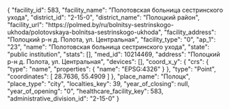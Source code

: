 {
    "facility_id": 583,
    "facility_name": "Полотовская больница сестринского ухода",
    "district_id": "2-15-0",
    "district_name": "Полоцкий район",
    "facility_url": "https:\/\/polmed.by\/ru\/bolnitsy-sestrinskogo-ukhoda\/polotovskaya-bolnitsa-sestrinskogo-ukhoda",
    "facility_address": "Полоцкий р-н д. Полота, ул. Центральная",
    "facility_type": "0",
    "ap_1": "23",
    "name": "Полотовская больница сестринского ухода",
    "state": "public institution",
    "stats": [],
    "med_id": 10214469,
    "address": "Полоцкий р-н д. Полота, ул. Центральная",
    "devices": [],
    "coord_x_y": {
        "crs": {
            "type": "name",
            "properties": {
                "name": "EPSG:4326"
            }
        },
        "type": "Point",
        "coordinates": [
            28.7636,
            55.4909
        ]
    },
    "place_name": "Полоцк",
    "place_type": "city",
    "localties_key": 39,
    "year_of_closing": null,
    "year_of_opening": "0",
    "healthcare_facility_key": 583,
    "administrative_division_id": "2-15-0"
}